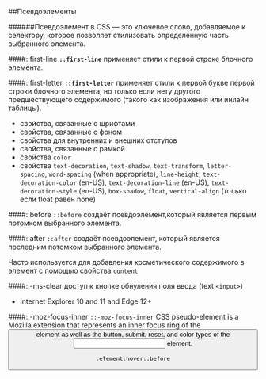 ##Псевдоэлементы

######Псевдоэлемент в CSS — это ключевое слово, добавляемое к селектору, которое позволяет стилизовать определённую часть выбранного элемента.

####::first-line
**`::first-line`** применяет стили к первой строке блочного элемента.

####::first-letter
**`::first-letter`** применяет стили к первой букве первой строки блочного элемента, но только если нету другого предшествующего содержимого (такого как изображения или инлайн таблицы).

- свойства, связанные с шрифтами
- свойства, связанные с фоном
- свойства для внутренних и внешних отступов
- свойства, связанные с рамкой
- свойства `color`
- свойства `text-decoration`, `text-shadow`, `text-transform`, `letter-spacing`, `word-spacing` (when appropriate), `line-height`, `text-decoration-color` (en-US), `text-decoration-line` (en-US), `text-decoration-style` (en-US), `box-shadow`, `float`, `vertical-align` (только если float равен none)

####::before
`::before` создаёт псевдоэлемент,который является первым потомком выбранного элемента.

####::after
`::after` создаёт псевдоэлемент, который является последним потомком выбранного элемента.

Часто используется для добавления косметического содержимого в элемент с помощью свойства `content`

####::-ms-clear 
доступ к кнопке обнуления поля ввода (text `<input>`)
- Internet Explorer 10 and 11 and Edge 12+

####::-moz-focus-inner 
`::-moz-focus-inner` CSS pseudo-element is a Mozilla extension that represents an inner focus ring of the <button> element as well as the button, submit, reset, and color types of the <input> element.

`.element:hover::before`


